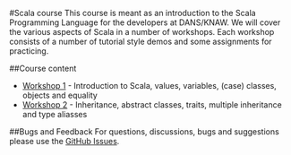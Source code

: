 #Scala course
This course is meant as an introduction to the Scala Programming Language for the developers at DANS/KNAW. We will cover the various aspects of Scala in a number of workshops. Each workshop consists of a number of tutorial style demos and some assignments for practicing.

##Course content
* [Workshop 1](https://github.com/DANS-KNAW/course-scala/tree/master/src/main/scala/workshop1) - Introduction to Scala, values, variables, (case) classes, objects and equality
* [Workshop 2](https://github.com/DANS-KNAW/course-scala/tree/master/src/main/scala/workshop2) - Inheritance, abstract classes, traits, multiple inheritance and type aliasses 

##Bugs and Feedback
For questions, discussions, bugs and suggestions please use the [GitHub Issues](https://github.com/DANS-KNAW/course-scala/issues).
